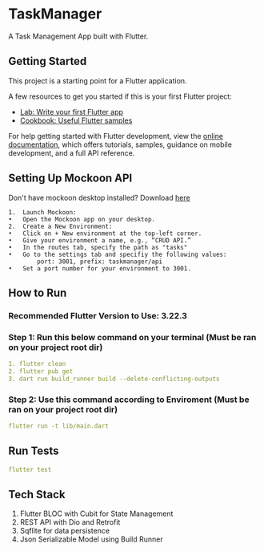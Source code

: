 # TaskManager

A Task Management App built with Flutter.

## Getting Started

This project is a starting point for a Flutter application.

A few resources to get you started if this is your first Flutter project:

- [Lab: Write your first Flutter app](https://docs.flutter.dev/get-started/codelab)
- [Cookbook: Useful Flutter samples](https://docs.flutter.dev/cookbook)

For help getting started with Flutter development, view the
[online documentation](https://docs.flutter.dev/), which offers tutorials,
samples, guidance on mobile development, and a full API reference.

## Setting Up Mockoon API
Don't have mockoon desktop installed? Download [here](https://mockoon.com/download/)

	1.	Launch Mockoon:
	•	Open the Mockoon app on your desktop.
	2.	Create a New Environment:
	•	Click on + New environment at the top-left corner.
	•	Give your environment a name, e.g., “CRUD API.”
 	•	In the routes tab, specify the path as "tasks"
  	•	Go to the settings tab and specifiy the following values: 
        	port: 3001, prefix: taskmanager/api
	•	Set a port number for your environment to 3001.



## How to Run

### Recommended Flutter Version to Use: 3.22.3
### Step 1: Run this below command on your terminal (Must be ran on your project root dir)
```yaml
1. flutter clean
2. flutter pub get
3. dart run build_runner build --delete-conflicting-outputs
```
### Step 2: Use this command according to Enviroment (Must be ran on your project root dir)
```yaml
flutter run -t lib/main.dart
```

## Run Tests
```yaml
flutter test
```
## Tech Stack
1. Flutter BLOC with Cubit for State Management
2. REST API with Dio and Retrofit
3. Sqflite for data persistence
4. Json Serializable Model using Build Runner
